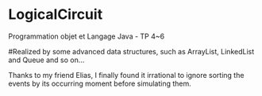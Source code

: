 LogicalCircuit
==============

Programmation objet et Langage Java - TP 4~6

#Realized by some advanced data structures, such as ArrayList, LinkedList and Queue and so on...

Thanks to my friend Elias,
I finally found it irrational to ignore sorting the events
by its occurring moment before simulating them.

